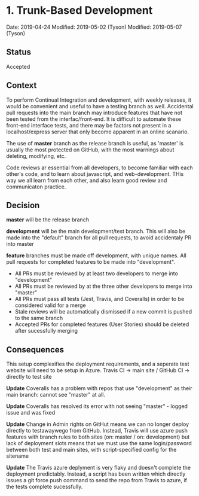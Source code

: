 # 1. Trunk-Based Development

Date: 2019-04-24
Modified: 2019-05-02 (Tyson)
Modified: 2019-05-07 (Tyson)

## Status

Accepted

## Context

To perform Continual Integration and development, with weekly releases, it would be convenient and useful to have a testing branch as well. Accidental pull requests into the main branch may introduce features that have not been tested from the interfac/front-end. It is difficult to automate these front-end interface tests, and there may be factors not present in a localhost/express server that only become apparent in an online scanario.

The use of **master** branch as the release branch is useful, as 'master' is usually the most protected on GitHub, with the most warnings about deleting, modifying, etc. 

Code reviews ar essential from all developers, to become familiar with each other's code, and to learn about javascript, and web-development. THis way we all learn from each other, and also learn good review and communicaton practice.

## Decision

**master** will be the release branch

**development** will be the main development/test branch. This will also be made into the "default" branch for all pull requests, to avoid accidentaly PR into master

**feature** branches must be made off development, with unique names. All pull requests for completed features to be made into "development".

* All PRs must be reviewed by at least two developers to merge into "development"
* All PRs must be reviewed by at the three other developers to merge into "master"
* All PRs must pass all tests (Jest, Travis, and Coveralls) in order to be considered valid for a merge
* Stale reviews will be automatically dismissed if a new commit is pushed to the same branch 
* Accepted PRs for completed features (User Stories) should be deleted after sucessfully merging

## Consequences

This setup complexifies the deployment requirements, and a seperate test website will need to be setup in Azure.
Travis CI -> main site / GitHub CI -> directly to test site

**Update** Coveralls has a problem with repos that use "development" as their main branch: cannot see "master" at all.

**Update** Coveralls has resolved its error with not seeing "master" - logged issue and was fixed

**Update** Change in Admin rights on GitHut means we can no longer deploy directly to testawaywego from GitHub. Instead, Travis will use azure push features with branch rules to both sites (on: master / on: development) but lack of deployment slots means that we must use the same login/password between both test and main sites, with script-specified config for the sitename

**Update** The Travis azure deplyment is very flaky and doesn't complete the deployment predictably. Instead, a script has been written which directly issues a git force push command to send the repo from Travis to azure, if the tests complete sucessfully.



